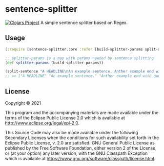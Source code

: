 # sentence-splitter
[![Clojars Project](https://img.shields.io/clojars/v/org.clojars.chlin/sentence-splitter.svg)](https://clojars.org/org.clojars.chlin/sentence-splitter)
A simple sentence splitter based on Regex. 

## Usage

```clojure
(:require [sentence-splitter.core :refer [build-splitter-params split-sentence]])

;; splitter-params is a map with params needed by sentence splitting
(def splitter-params (build-splitter-params))

(split-sentence "A HEADLINE\nAn example sentence. Anther example end with question mark?" splitter-params)
;; => ["A HEADLINE" "An example sentence." "Anther example end with question mark?"]
```

## License

Copyright © 2021

This program and the accompanying materials are made available under the
terms of the Eclipse Public License 2.0 which is available at
http://www.eclipse.org/legal/epl-2.0.

This Source Code may also be made available under the following Secondary
Licenses when the conditions for such availability set forth in the Eclipse
Public License, v. 2.0 are satisfied: GNU General Public License as published by
the Free Software Foundation, either version 2 of the License, or (at your
option) any later version, with the GNU Classpath Exception which is available
at https://www.gnu.org/software/classpath/license.html.
